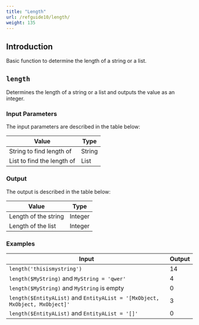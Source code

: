 ```yaml
---
title: "Length"
url: /refguide10/length/
weight: 135
---
```


## Introduction

Basic function to determine the length of a string or a list.

## `length`

Determines the length of a string or a list and outputs the value as an integer.

### Input Parameters

The input parameters are described in the table below:

| Value                      | Type   |
| -------------------------- | ------ |
| String to find length of   | String |
| List to find the length of | List   |

### Output

The output is described in the table below:

| Value                | Type    |
| -------------------- | ------- |
| Length of the string | Integer |
| Length of the list   | Integer |

### Examples

| Input | Output |
| --- | --- |
| `length('thisismystring')` | 14 |
| `length($MyString)` and `MyString = 'qwer'` | 4 |
| `length($MyString)` and `MyString` is empty | 0 |
| `length($EntityAList)` and `EntityAList = '[MxObject, MxObject, MxObject]'`| 3 |
| `length($EntityAList)` and `EntityAList = '[]'`| 0 |
